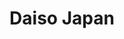 ---
title: "Daiso Japan"
url: /los-angeles/daiso-japan-south-alameda-street/
shop: variety store
---